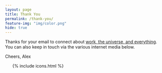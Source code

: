 ```yaml
---
layout: page
title: Thank You
permalink: /thank-you/
feature-img: "img/color.png"
hide: true
---
```


Thanks for your email to connect about [work, the universe, and everything](https://www.youtube.com/watch?v=aboZctrHfK8). You can also keep in touch via the various internet media below.

<p class=".h2">Cheers, Alex</p>

<ul class="l-list-inline header__social text-center">
  {% include icons.html %}
</ul>
<!-- @TODO Replace header__social class. Not semantic. -->